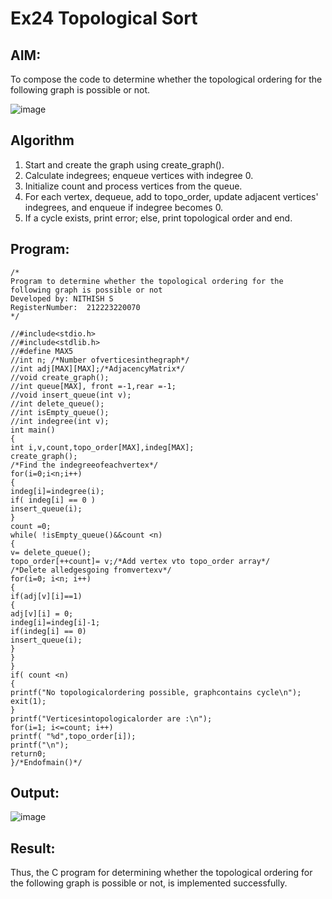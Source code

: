 # Ex24 Topological Sort
## AIM:
To compose the code to determine whether the topological ordering for the following graph is possible or not.

![image](https://github.com/user-attachments/assets/c74a7111-9b59-475c-aad4-9baf23d50ec0)


## Algorithm
1. Start and create the graph using create_graph().
2. Calculate indegrees; enqueue vertices with indegree 0.
3. Initialize count and process vertices from the queue.
4. For each vertex, dequeue, add to topo_order, update adjacent vertices' indegrees, and enqueue if indegree becomes 0.
5. If a cycle exists, print error; else, print topological order and end.
## Program:
```
/*
Program to determine whether the topological ordering for the following graph is possible or not
Developed by: NITHISH S
RegisterNumber:  212223220070
*/

//#include<stdio.h>
//#include<stdlib.h>
//#define MAX5
//int n; /*Number ofverticesinthegraph*/
//int adj[MAX][MAX];/*AdjacencyMatrix*/
//void create_graph();
//int queue[MAX], front =-1,rear =-1;
//void insert_queue(int v);
//int delete_queue();
//int isEmpty_queue();
//int indegree(int v);
int main()
{
int i,v,count,topo_order[MAX],indeg[MAX];
create_graph();
/*Find the indegreeofeachvertex*/
for(i=0;i<n;i++)
{
indeg[i]=indegree(i);
if( indeg[i] == 0 )
insert_queue(i);
}
count =0;
while( !isEmpty_queue()&&count <n)
{
v= delete_queue();
topo_order[++count]= v;/*Add vertex vto topo_order array*/
/*Delete alledgesgoing fromvertexv*/
for(i=0; i<n; i++)
{
if(adj[v][i]==1)
{
adj[v][i] = 0;
indeg[i]=indeg[i]-1;
if(indeg[i] == 0)
insert_queue(i);
}
}
}
if( count <n)
{
printf("No topologicalordering possible, graphcontains cycle\n");
exit(1);
}
printf("Verticesintopologicalorder are :\n");
for(i=1; i<=count; i++)
printf( "%d",topo_order[i]);
printf("\n");
return0;
}/*Endofmain()*/
```

## Output:

![image](https://github.com/user-attachments/assets/fd0da530-fcbc-45b5-b935-2c01ee788dfe)


## Result:
Thus, the C program for determining whether the topological ordering for the following graph is possible or not, is implemented successfully.
